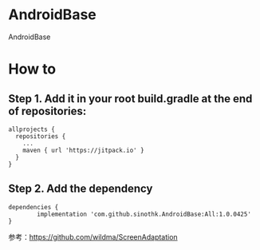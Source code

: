 # AndroidBase
AndroidBase

# How to

  ## Step 1. Add it in your root build.gradle at the end of repositories:

    allprojects {
      repositories {
        ...
        maven { url 'https://jitpack.io' }
      }
    }

  ## Step 2. Add the dependency

    dependencies {
            implementation 'com.github.sinothk.AndroidBase:All:1.0.0425'
    }




参考：https://github.com/wildma/ScreenAdaptation
